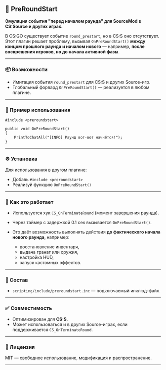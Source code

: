 ## 🔄 PreRoundStart

**Эмуляция события "перед началом раунда" для SourceMod в CS\:Source и других играх.**

В CS\:GO существует событие `round_prestart`, но в CS\:S оно отсутствует. Этот плагин решает проблему, вызывая `OnPreRoundStart()` **между концом прошлого раунда и началом нового** — например, **после воскрешения игроков, но до начала активной фазы**.

---

### 📦 Возможности

* Имитация события `round_prestart` для CS\:S и других Source-игр.
* Глобальный форвард `OnPreRoundStart()` — реализуется в любом плагине.

---

### 🧪 Пример использования

```sourcepawn
#include <preroundstart>

public void OnPreRoundStart()
{
    PrintToChatAll("[INFO] Раунд вот-вот начнётся!");
}
```

---

### ⚙️ Установка

 Для использования в другом плагине:

   * Добавь `#include <preroundstart>`
   * Реализуй функцию `OnPreRoundStart()`

---

### 🧠 Как это работает

* Используется хук `CS_OnTerminateRound` (момент завершения раунда).
* Через таймер с задержкой 0.1 сек вызывается `OnPreRoundStart()`.
* Это даёт возможность выполнять действия **до фактического начала нового раунда**, например:

  * восстановление инвентаря,
  * выдача гранат или оружия,
  * настройка HUD,
  * запуск кастомных эффектов.

---

### 📁 Состав

* `scripting/include/preroundstart.inc` — подключаемый инклюд-файл.

---

### ✅ Совместимость

* Оптимизирован для **CS\:S**.
* Может использоваться и в других Source-играх, если поддерживается `CS_OnTerminateRound`.

---

### 📜 Лицензия

MIT — свободное использование, модификация и распространение.

---
